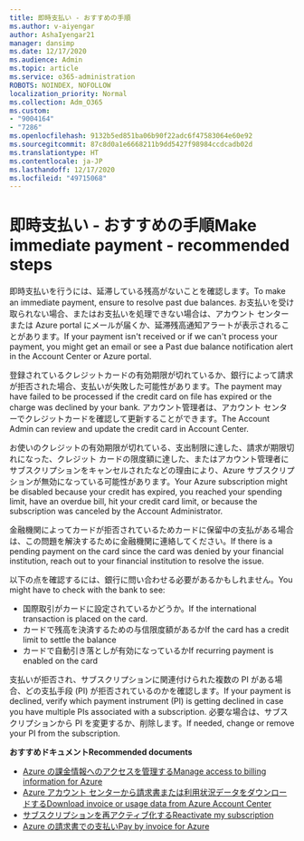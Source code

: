 ```yaml
---
title: 即時支払い - おすすめの手順
ms.author: v-aiyengar
author: AshaIyengar21
manager: dansimp
ms.date: 12/17/2020
ms.audience: Admin
ms.topic: article
ms.service: o365-administration
ROBOTS: NOINDEX, NOFOLLOW
localization_priority: Normal
ms.collection: Adm_O365
ms.custom:
- "9004164"
- "7286"
ms.openlocfilehash: 9132b5ed851ba06b90f22adc6f47583064e60e92
ms.sourcegitcommit: 87c8d0a1e6668211b9dd5427f98984ccdcadb02d
ms.translationtype: HT
ms.contentlocale: ja-JP
ms.lasthandoff: 12/17/2020
ms.locfileid: "49715068"
---
```

# <a name="make-immediate-payment---recommended-steps"></a><span data-ttu-id="4dd32-102">即時支払い - おすすめの手順</span><span class="sxs-lookup"><span data-stu-id="4dd32-102">Make immediate payment - recommended steps</span></span>

<span data-ttu-id="4dd32-103">即時支払いを行うには、延滞している残高がないことを確認します。</span><span class="sxs-lookup"><span data-stu-id="4dd32-103">To make an immediate payment, ensure to resolve past due balances.</span></span> <span data-ttu-id="4dd32-104">お支払いを受け取られない場合、またはお支払いを処理できない場合は、アカウント センターまたは Azure portal にメールが届くか、延滞残高通知アラートが表示されることがあります。</span><span class="sxs-lookup"><span data-stu-id="4dd32-104">If your payment isn't received or if we can't process your payment, you might get an email or see a Past due balance notification alert in the Account Center or Azure portal.</span></span> 

<span data-ttu-id="4dd32-105">登録されているクレジットカードの有効期限が切れているか、銀行によって請求が拒否された場合、支払いが失敗した可能性があります。</span><span class="sxs-lookup"><span data-stu-id="4dd32-105">The payment may have failed to be processed if the credit card on file has expired or the charge was declined by your bank.</span></span> <span data-ttu-id="4dd32-106">アカウント管理者は、アカウント センターでクレジットカードを確認して更新することができます。</span><span class="sxs-lookup"><span data-stu-id="4dd32-106">The Account Admin can review and update the credit card in Account Center.</span></span> 

<span data-ttu-id="4dd32-107">お使いのクレジットの有効期限が切れている、支出制限に達した、請求が期限切れになった、クレジット カードの限度額に達した、またはアカウント管理者にサブスクリプションをキャンセルされたなどの理由により、Azure サブスクリプションが無効になっている可能性があります。</span><span class="sxs-lookup"><span data-stu-id="4dd32-107">Your Azure subscription might be disabled because your credit has expired, you reached your spending limit, have an overdue bill, hit your credit card limit, or because the subscription was canceled by the Account Administrator.</span></span>  

<span data-ttu-id="4dd32-108">金融機関によってカードが拒否されているためカードに保留中の支払がある場合は、この問題を解決するために金融機関に連絡してください。</span><span class="sxs-lookup"><span data-stu-id="4dd32-108">If there is a pending payment on the card since the card was denied by your financial institution, reach out to your financial institution to resolve the issue.</span></span>  

<span data-ttu-id="4dd32-109">以下の点を確認するには、銀行に問い合わせる必要があるかもしれません。</span><span class="sxs-lookup"><span data-stu-id="4dd32-109">You might have to check with the bank to see:</span></span>

- <span data-ttu-id="4dd32-110">国際取引がカードに設定されているかどうか。</span><span class="sxs-lookup"><span data-stu-id="4dd32-110">If the international transaction is placed on the card.</span></span> 
- <span data-ttu-id="4dd32-111">カードで残高を決済するための与信限度額があるか</span><span class="sxs-lookup"><span data-stu-id="4dd32-111">If the card has a credit limit to settle the balance</span></span> 
- <span data-ttu-id="4dd32-112">カードで自動引き落としが有効になっているか</span><span class="sxs-lookup"><span data-stu-id="4dd32-112">If recurring payment is enabled on the card</span></span> 

<span data-ttu-id="4dd32-113">支払いが拒否され、サブスクリプションに関連付けられた複数の PI がある場合、どの支払手段 (PI) が拒否されているのかを確認します。</span><span class="sxs-lookup"><span data-stu-id="4dd32-113">If your payment is declined, verify which payment instrument (PI) is getting declined in case you have multiple PIs associated with a subscription.</span></span> <span data-ttu-id="4dd32-114">必要な場合は、サブスクリプションから PI を変更するか、削除します。</span><span class="sxs-lookup"><span data-stu-id="4dd32-114">If needed, change or remove your PI from the subscription.</span></span> 

<span data-ttu-id="4dd32-115">**おすすめドキュメント**</span><span class="sxs-lookup"><span data-stu-id="4dd32-115">**Recommended documents**</span></span> 

- [<span data-ttu-id="4dd32-116">Azure の課金情報へのアクセスを管理する</span><span class="sxs-lookup"><span data-stu-id="4dd32-116">Manage access to billing information for Azure</span></span>](https://docs.microsoft.com/azure/billing/billing-manage-access?WT.mc_id=Portal-Microsoft_Azure_Support)
- [<span data-ttu-id="4dd32-117">Azure アカウント センターから請求書または利用状況データをダウンロードする</span><span class="sxs-lookup"><span data-stu-id="4dd32-117">Download invoice or usage data from Azure Account Center</span></span>](https://docs.microsoft.com/azure/billing/billing-download-azure-invoice-daily-usage-date?WT.mc_id=Portal-Microsoft_Azure_Support)
- [<span data-ttu-id="4dd32-118">サブスクリプションを再アクティブ化する</span><span class="sxs-lookup"><span data-stu-id="4dd32-118">Reactivate my subscription</span></span>](https://docs.microsoft.com/azure/billing/billing-subscription-become-disable?WT.mc_id=Portal-Microsoft_Azure_Support)
- [<span data-ttu-id="4dd32-119">Azure の請求書での支払い</span><span class="sxs-lookup"><span data-stu-id="4dd32-119">Pay by invoice for Azure</span></span>](https://docs.microsoft.com/azure/cost-management-billing/manage/pay-by-invoice) 